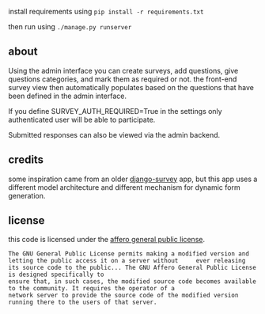 install requirements using `pip install -r requirements.txt`

then run using `./manage.py runserver`

## about

Using the admin interface you can create surveys, add questions, give questions
categories, and mark them as required or not. the front-end survey view then
automatically populates based on the questions that have been defined in the
admin interface.

If you define SURVEY_AUTH_REQUIRED=True in the settings only authenticated user
will be able to participate.

Submitted responses can also be viewed via the admin backend. 

## credits 
some inspiration came from an older
[django-survey](https://github.com/flynnguy/django-survey) app, but this app
uses a different model architecture and different mechanism for dynamic form
generation. 

## license

this code is licensed under the [affero general public license](http://www.gnu.org/licenses/agpl-3.0.html). 

    The GNU General Public License permits making a modified version and letting the public access it on a server without     ever releasing its source code to the public... The GNU Affero General Public License is designed specifically to     
    ensure that, in such cases, the modified source code becomes available to the community. It requires the operator of a
    network server to provide the source code of the modified version running there to the users of that server. 
